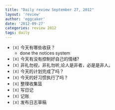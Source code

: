 ```yaml
---
title: "Daily review September 27, 2012" 
layout: 'review'
author: 'eggcaker'
date: '2012-09-27'
categories: review 2012
tags: daily
---
```



  * `[X]` 今天有哪些收获？ 
    * done the notices system 
  * `[X]` 今天有没有控制好自己的情绪? 
  * `[X]` 非礼勿视，非礼勿听,论人是非者，必是是非人。 
  * `[X]` 今天的计划完成了吗？ 
  * `[X]` 今天的好习惯执行了吗？ 
  * `[X]` 整理收集篮 
  * `[X]` 写日记 
  * `[X]` 记账 
  * `[X]` 发布日志草稿 

